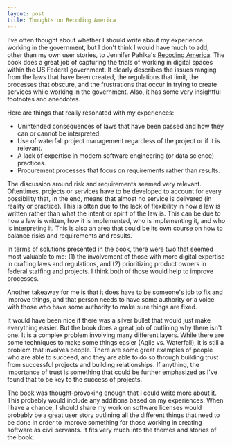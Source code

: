 ```yaml
---
layout: post
title: Thoughts on Recoding America
---
```


I've often thought about whether I should write about my experience working in the government, but I don't think I would have much to add, other than my own user stories, to Jennifer Pahlka's [Recoding America](https://www.recodingamerica.us/).  The book does a great job of capturing the trials of working in digital spaces within the US Federal government.  It clearly describes the issues ranging from the laws that have been created, the regulations that limit, the processes that obscure, and the frustrations that occur in trying to create services while working in the government. Also, it has some very insightful footnotes and anecdotes. 

 
Here are things that really resonated with my experiences:

* Unintended consequences of laws that have been passed and how they can or cannot be interpreted.  
* Use of waterfall project management regardless of the project or if it is relevant. 
* A lack of expertise in modern software engineering (or data science) practices. 
* Procurement processes that focus on requirements rather than results. 

The discussion around risk and requirements seemed very relevant. Oftentimes, projects or services have to be developed to account for every possibility that, in the end, means that almost no service is delivered (in reality or practice).  This is often due to the lack of flexibility in how a law is written rather than what the intent or spirit of the law is. This can be due to how a law is written, how it is implemented, who is implementing it, and who is interpreting it.  This is also an area that could be its own course on how to balance risks and requirements and results.  

In terms of solutions presented in the book, there were two that seemed most valuable to me: (1)  the involvement of those with more digital expertise in crafting laws and regulations, and (2) prioritizing product owners in federal staffing and projects.  I think both of those would help to improve processes. 

Another takeaway for me is that it does have to be someone's job to fix and improve things, and that person needs to have some authority or a voice with those who have some authority to make sure things are fixed.  

It would have been nice if there was a silver bullet that would just make everything easier. But the book does a great job of outlining why there isn't one. It is a complex problem involving many different layers.  While there are some techniques to make some things easier (Agile vs. Waterfall), it is still a problem that involves people. There are some great examples of people who are able to succeed, and they are able to do so through building trust from successful projects and building relationships. If anything, the importance of trust is something that could be further emphasized as I've found that to be key to  the success of projects. 

The book was thought-provoking enough that I could write more about it. This probably would include any additions based on my experiences.  When I have a chance, I should share my work on software licenses would probably be a great user story outlining all the different things that need to be done in order to improve something for those working in creating software as civil servants. It fits very much into the themes and stories of the book. 
